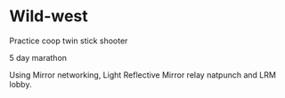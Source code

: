 # Wild-west
 Practice coop twin stick shooter

5 day marathon

Using Mirror networking, Light Reflective Mirror relay natpunch and LRM lobby.
